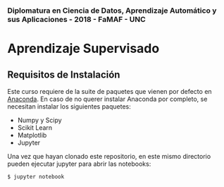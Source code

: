 ### Diplomatura en Ciencia de Datos, Aprendizaje Automático y sus Aplicaciones - 2018 - FaMAF - UNC
# Aprendizaje Supervisado


## Requisitos de Instalación

Este curso requiere de la suite de paquetes que vienen por defecto en
[Anaconda](https://www.anaconda.com/download/).  En caso de no querer instalar
Anaconda por completo, se necesitan instalar los siguientes paquetes:

- Numpy y Scipy
- Scikit Learn
- Matplotlib
- Jupyter 

Una vez que hayan clonado este repositorio, en este mismo directorio pueden
ejecutar jupyter para abrir las notebooks:

```
$ jupyter notebook
```
